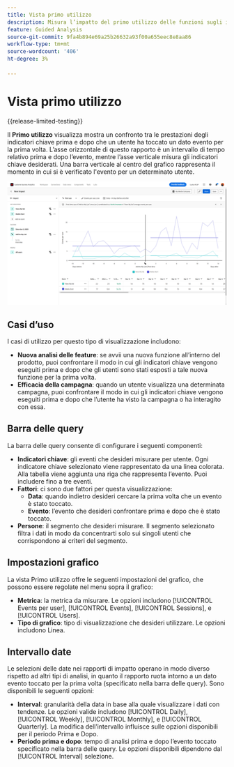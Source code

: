 ```yaml
---
title: Vista primo utilizzo
description: Misura l’impatto del primo utilizzo delle funzioni sugli indicatori chiave.
feature: Guided Analysis
source-git-commit: 9fa4b894e69a25b26632a93f00a655eec8e8aa86
workflow-type: tm+mt
source-wordcount: '406'
ht-degree: 3%

---
```


# Vista primo utilizzo

{{release-limited-testing}}

Il **Primo utilizzo** visualizza mostra un confronto tra le prestazioni degli indicatori chiave prima e dopo che un utente ha toccato un dato evento per la prima volta. L’asse orizzontale di questo rapporto è un intervallo di tempo relativo prima e dopo l’evento, mentre l’asse verticale misura gli indicatori chiave desiderati. Una barra verticale al centro del grafico rappresenta il momento in cui si è verificato l&#39;evento per un determinato utente.

![del prossimo maggio (?)](../assets/first-use.png)

## Casi d’uso

I casi di utilizzo per questo tipo di visualizzazione includono:

* **Nuova analisi delle feature**: se avvii una nuova funzione all’interno del prodotto, puoi confrontare il modo in cui gli indicatori chiave vengono eseguiti prima e dopo che gli utenti sono stati esposti a tale nuova funzione per la prima volta.
* **Efficacia della campagna**: quando un utente visualizza una determinata campagna, puoi confrontare il modo in cui gli indicatori chiave vengono eseguiti prima e dopo che l’utente ha visto la campagna o ha interagito con essa.

## Barra delle query

La barra delle query consente di configurare i seguenti componenti:

* **Indicatori chiave**: gli eventi che desideri misurare per utente. Ogni indicatore chiave selezionato viene rappresentato da una linea colorata. Alla tabella viene aggiunta una riga che rappresenta l’evento. Puoi includere fino a tre eventi.
* **Fattori**: ci sono due fattori per questa visualizzazione:
   * **Data**: quando indietro desideri cercare la prima volta che un evento è stato toccato.
   * **Evento**: l’evento che desideri confrontare prima e dopo che è stato toccato.
* **Persone**: il segmento che desideri misurare. Il segmento selezionato filtra i dati in modo da concentrarti solo sui singoli utenti che corrispondono ai criteri del segmento.

## Impostazioni grafico

La vista Primo utilizzo offre le seguenti impostazioni del grafico, che possono essere regolate nel menu sopra il grafico:

* **Metrica**: la metrica da misurare. Le opzioni includono [!UICONTROL Events per user], [!UICONTROL Events], [!UICONTROL Sessions],  e [!UICONTROL Users].
* **Tipo di grafico**: tipo di visualizzazione che desideri utilizzare. Le opzioni includono Linea.

## Intervallo date

Le selezioni delle date nei rapporti di impatto operano in modo diverso rispetto ad altri tipi di analisi, in quanto il rapporto ruota intorno a un dato evento toccato per la prima volta (specificato nella barra delle query). Sono disponibili le seguenti opzioni:

* **Interval**: granularità della data in base alla quale visualizzare i dati con tendenze. Le opzioni valide includono [!UICONTROL Daily], [!UICONTROL Weekly], [!UICONTROL Monthly], e [!UICONTROL Quarterly]. La modifica dell’intervallo influisce sulle opzioni disponibili per il periodo Prima e Dopo.
* **Periodo prima e dopo**: tempo di analisi prima e dopo l’evento toccato specificato nella barra delle query. Le opzioni disponibili dipendono dal [!UICONTROL Interval] selezione.
